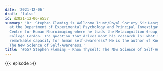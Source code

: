 ```yaml
---
date: '2021-12-06'
draft: 'false'
id: d2021-12-06-e557
summary: 'Dr. Stephen Fleming is Wellcome Trust/Royal Society Sir Henry Dale Fellow
  at the Department of Experimental Psychology and Principal Investigator at the Wellcome
  Centre for Human Neuroimaging where he leads the Metacognition Group, at University
  College London. The question that drives most his research is: what supports the
  remarkable capacity for human self-awareness? He is the author of Know Thyself:
  The New Science of Self-Awareness.'
title: '#557 Stephen Fleming - Know Thyself: The New Science of Self-Awareness'
---
```

{{< episode >}}
